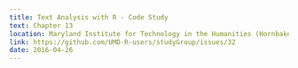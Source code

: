 ```yaml
---
title: Text Analysis with R - Code Study
text: Chapter 13 
location: Maryland Institute for Technology in the Humanities (Hornbake Library)
link: https://github.com/UMD-R-users/studyGroup/issues/32
date: 2016-04-26
---
```

